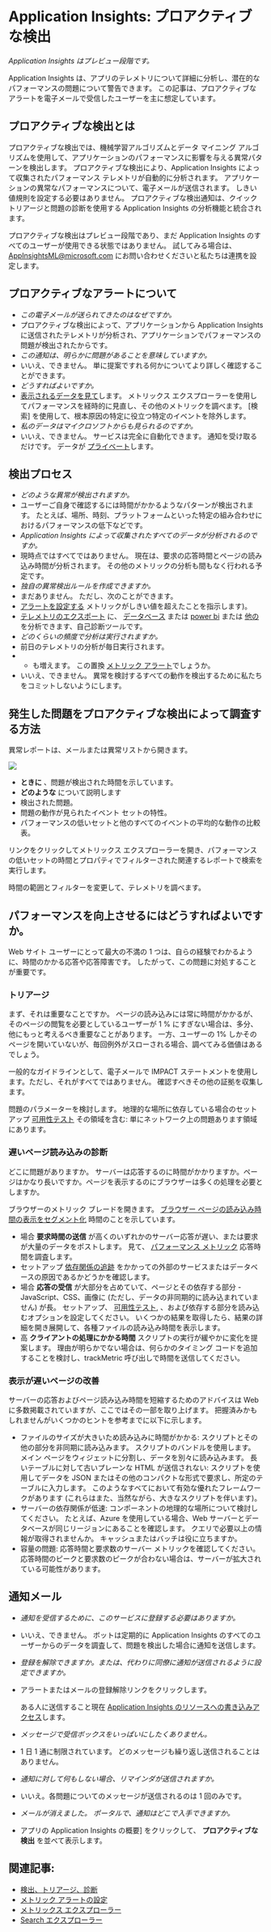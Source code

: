 <properties 
    pageTitle="Application Insights: プロアクティブな検出" 
    description="Application Insights は、アプリのテレメトリの詳細な分析を実行し、潜在的なパフォーマンスの問題について警告します。" 
    services="application-insights" 
    documentationCenter="windows"
    authors="antonfrMSFT" 
    manager="douge"/>

<tags 
    ms.service="application-insights" 
    ms.workload="tbd" 
    ms.tgt_pltfrm="ibiza" 
    ms.devlang="na" 
    ms.topic="article" 
    ms.date="11/17/2015" 
    ms.author="awills"/>

#  Application Insights: プロアクティブな検出

*Application Insights はプレビュー段階です。*


Application Insights は、アプリのテレメトリについて詳細に分析し、潜在的なパフォーマンスの問題について警告できます。 この記事は、プロアクティブなアラートを電子メールで受信したユーザーを主に想定しています。

## プロアクティブな検出とは

プロアクティブな検出では、機械学習アルゴリズムとデータ マイニング アルゴリズムを使用して、アプリケーションのパフォーマンスに影響を与える異常パターンを検出します。 プロアクティブな検出により、Application Insights によって収集されたパフォーマンス テレメトリが自動的に分析されます。 アプリケーションの異常なパフォーマンスについて、電子メールが送信されます。 しきい値規則を設定する必要はありません。 プロアクティブな検出通知は、クイック トリアージと問題の診断を使用する Application Insights の分析機能と統合されます。 

プロアクティブな検出はプレビュー段階であり、まだ Application Insights のすべてのユーザーが使用できる状態ではありません。 試してみる場合は、AppInsightsML@microsoft.com にお問い合わせくださいと私たちは連携を設定します。

## プロアクティブなアラートについて

* *この電子メールが送られてきたのはなぜですか。*
 * プロアクティブな検出によって、アプリケーションから Application Insights に送信されたテレメトリが分析され、アプリケーションでパフォーマンスの問題が検出されたからです。
* *この通知は、明らかに問題があることを意味していますか。*
 * いいえ、できません。 単に提案ですれる何かについてより詳しく確認することができます。 
* *どうすればよいですか。*
 * [表示されるデータを見て](#responding-to-an-alert)します。 メトリックス エクスプローラーを使用してパフォーマンスを経時的に見直し、その他のメトリックを調べます。 [検索] を使用して、根本原因の特定に役立つ特定のイベントを除外します。 
* *私のデータはマイクロソフトからも見られるのですか。*
 * いいえ、できません。 サービスは完全に自動化できます。 通知を受け取るだけです。 データが [プライベート](app-insights-data-retention-privacy.md)します。


## 検出プロセス

* *どのような異常が検出されますか。*
 * ユーザーご自身で確認するには時間がかかるようなパターンが検出されます。 たとえば、場所、時刻、プラットフォームといった特定の組み合わせにおけるパフォーマンスの低下などです。
* *Application Insights によって収集されたすべてのデータが分析されるのですか。*
 * 現時点ではすべてではありません。 現在は、要求の応答時間とページの読み込み時間が分析されます。 その他のメトリックの分析も間もなく行われる予定です。 
* *独自の異常検出ルールを作成できますか。*
 * まだありません。 ただし、次のことができます。
 * [アラートを設定する](app-insights-alerts.md) メトリックがしきい値を超えたことを指示します)。
 * [テレメトリのエクスポート](app-insights-export-telemetry.md) に、 [データベース](app-insights-code-sample-export-sql-stream-analytics.md) または [power bi](app-insights-export-power-bi.md) または [他の](app-insights-code-sample-export-telemetry-sql-database.md) を分析できます、自己診断ツールです。
* *どのくらいの頻度で分析は実行されますか。*
 * 前日のテレメトリの分析が毎日実行されます。
* * も増えます。 この置換 [メトリック アラート](app-insights-alerts.md)でしょうか。
 * いいえ、できません。  異常を検討するすべての動作を検出するために私たちをコミットしないようにします。

## 発生した問題をプロアクティブな検出によって調査する方法

異常レポートは、メールまたは異常リストから開きます。

![](./media/app-insights-anomaly/03.png)


* **ときに** 、問題が検出された時間を示しています。
* **どのような** について説明します
 * 検出された問題。
 * 問題の動作が見られたイベント セットの特性。
* パフォーマンスの低いセットと他のすべてのイベントの平均的な動作の比較表。

リンクをクリックしてメトリックス エクスプローラーを開き、パフォーマンスの低いセットの時間とプロパティでフィルターされた関連するレポートで検索を実行します。

時間の範囲とフィルターを変更して、テレメトリを調べます。

## パフォーマンスを向上させるにはどうすればよいですか。

Web サイト ユーザーにとって最大の不満の 1 つは、自らの経験でわかるように、時間のかかる応答や応答障害です。 したがって、この問題に対処することが重要です。

### トリアージ

まず、それは重要なことですか。 ページの読み込みには常に時間がかかるが、そのページの閲覧を必要としているユーザーが 1 % にすぎない場合は、多分、他にもっと考えるべき重要なことがあります。 一方、ユーザーの 1% しかそのページを開いていないが、毎回例外がスローされる場合、調べてみる価値はあるでしょう。

一般的なガイドラインとして、電子メールで IMPACT ステートメントを使用します。ただし、それがすべてではありません。 確認すべきその他の証拠を収集します。

問題のパラメーターを検討します。 地理的な場所に依存している場合のセットアップ [可用性テスト](app-insights-monitor-web-app-availability.md) その領域を含む: 単にネットワーク上の問題あります領域にあります。 

### 遅いページ読み込みの診断 

どこに問題がありますか。 サーバーは応答するのに時間がかかりますか。ページはかなり長いですか。ページを表示するのにブラウザーは多くの処理を必要としますか。

ブラウザーのメトリック ブレードを開きます。  [ブラウザー ページの読み込み時間の表示をセグメント化](app-insights-javascript.md#explore-your-data) 時間のことを示しています。 

* 場合 **要求時間の送信** が高くのいずれかのサーバー応答が遅い、または要求が大量のデータをポストします。 見て、 [パフォーマンス メトリック](app-insights-web-monitor-performance.md#metrics) 応答時間を調査します。 
* セットアップ [依存関係の追跡](app-insights-dependencies.md) をかかっての外部のサービスまたはデータベースの原因であるかどうかを確認します。
* 場合 **応答の受信** が大部分を占めていて、ページとその依存する部分 - JavaScript、CSS、画像に (ただし、データの非同期的に読み込まれていません) が長。 セットアップ、 [可用性テスト](app-insights-monitor-web-app-availability.md), 、および依存する部分を読み込むオプションを設定してください。 いくつかの結果を取得したら、結果の詳細を開き展開して、各種ファイルの読み込み時間を表示します。
* 高 **クライアントの処理にかかる時間** スクリプトの実行が緩やかに変化を提案します。 理由が明らかでない場合は、何らかのタイミング コードを追加することを検討し、trackMetric 呼び出しで時間を送信してください。

### 表示が遅いページの改善

サーバーの応答およびページ読み込み時間を短縮するためのアドバイスは Web に多数掲載されていますが、ここではその一部を取り上げます。 把握済みかもしれませんがいくつかのヒントを参考までに以下に示します。

* ファイルのサイズが大きいため読み込みに時間がかかる: スクリプトとその他の部分を非同期に読み込みます。 スクリプトのバンドルを使用します。 メイン ページをウィジェットに分割し、データを別々に読み込みます。 長いテーブルに対して古いプレーンな HTML が送信されない: スクリプトを使用してデータを JSON またはその他のコンパクトな形式で要求し、所定のテーブルに入力します。 このようなすべてにおいて有効な優れたフレームワークがあります  (これらはまた、当然ながら、大きなスクリプトを伴います)。
* サーバーの依存関係が低速: コンポーネントの地理的な場所について検討してください。 たとえば、Azure を使用している場合、Web サーバーとデータベースが同じリージョンにあることを確認します。 クエリで必要以上の情報が取得されませんか。 キャッシュまたはバッチは役に立ちますか。
* 容量の問題: 応答時間と要求数のサーバー メトリックを確認してください。 応答時間のピークと要求数のピークが合わない場合は、サーバーが拡大されている可能性があります。 


## 通知メール

* *通知を受信するために、このサービスに登録する必要はありますか。*
 * いいえ、できません。 ボットは定期的に Application Insights のすべてのユーザーからのデータを調査して、問題を検出した場合に通知を送信します。
* *登録を解除できますか。または、代わりに同僚に通知が送信されるように設定できますか。*
 * アラートまたはメールの登録解除リンクをクリックします。 
 
    ある人に送信すること現在 [Application Insights のリソースへの書き込みアクセス](app-insights-resources-roles-access-control.md)します。
* *メッセージで受信ボックスをいっぱいにしたくありません。*
 * 1 日 1 通に制限されています。 どのメッセージも繰り返し送信されることはありません。
* *通知に対して何もしない場合、リマインダが送信されますか。*
 * いいえ。各問題についてのメッセージが送信されるのは 1 回のみです。
* *メールが消えました。 ポータルで、通知はどこで入手できますか。*
 * アプリの Application Insights の概要] をクリックして、 **プロアクティブな検出** を並べて表示します。 


## 関連記事:

* [検出、トリアージ、診断](app-insights-detect-triage-diagnose.md)
* [メトリック アラートの設定](app-insights-alerts.md)
* [メトリックス エクスプローラー](app-insights-metrics-explorer.md)
* [Search エクスプローラー](app-insights-diagnostic-search.md)
 
